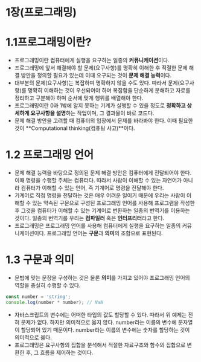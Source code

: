 # 1장(프로그래밍)

# 1.1프로그래밍이란?

- 프로그래밍이란 컴퓨터에게 실행을 요구하는 일종의 **커뮤니케이션**이다.
- 프로그래밍에 앞서 해결해야 할 문제(요구사항)를 명확히 이해한 후 적절한 문제 해결 방안을 정의할 필요가 있는데 이때 요구되는 것이 **문제 해결 능력**이다.
- 대부분의 문제(요구사항)는 복잡하며 명확하지 않을 수도 있다. 따라서 문제(요구사항)를 명확히 이해하는 것이 우선되어야 하며 복잡함을 단순하게 분해하고 자료를 정리하고 구분해야 하며 순서에 맞게 행위를 배열해야 한다.
- 프로그래밍이란 0과 1밖에 알지 못하는 기계가 실행할 수 있을 정도로 **정확하고 상세하게 요구사항을 설명**하는 작업이며, 그 결과물이 바로 코드다.
- 문제 해결 방안을 고려할 때 컴퓨터의 입장에서 문제를 바라봐야 한다. 이때 필요한 것이 **Computational thinking(컴퓨팅 사고)**이다.

# 1.2 프로그래밍 언어

- 문제 해결 능력을 바탕으로 정의된 문제 해결 방안은 컴퓨터에게 전달되어야 한다. 이때 명령을 수행할 주체는 컴퓨터다. 따라서 사람이 이해할 수 있는 자연어가 아니라 컴퓨터가 이해할 수 있는 언어, 즉 기계어로 명령을 전달해야 한다.
- 기계어로 직접 명령을 전달하는 것은 매우 어려운 일이기 때문에 우리는 사람이 이해할 수 있는 약속된 구문으로 구성된 프로그래밍 언어를 사용해 프로그램을 작성한 후 그것을 컴퓨터가 이해할 수 있는 기계어로 변환하는 일종의 번역기를 이용하는 것이다. 일종의 번역기를 우리는 **컴파일러** 혹은 **인터프리터**라고 한다.
- 프로그래밍은 프로그래밍 언어를 사용해 컴퓨터에게 실행을 요구하는 일종의 커뮤니케이션이다. 프로그래밍 언어는 **구문**과 **의미**의 조합으로 표현된다.

# 1.3 구문과 의미

- 문법에 맞는 문장을 구성하는 것은 물론 **의미**를 가지고 있어야 프로그래밍 언어의 역할을 충실히 수행할 수 있다.

```jsx
const number = 'string';
console.log(number * number); // NaN
```

- 자바스크립트의 변수에는 어떠한 타입의 값도 할당할 수 있다. 따라서 위 예제는 전혀 문제가 없다. 하지만 의미적으로 옳지 않다. number라는 이름의 변수에 문자열이 할당되어 있기 때문이다. number라는 이름의 변수에는 숫자를 할당하는 것이 의미적으로 옳다.
- 프로그래밍은 요구사항의 집합을 분석해서 적절한 자료구조와 함수의 집합으로 변환한 후, 그 흐름을 제어하는 것이다.
